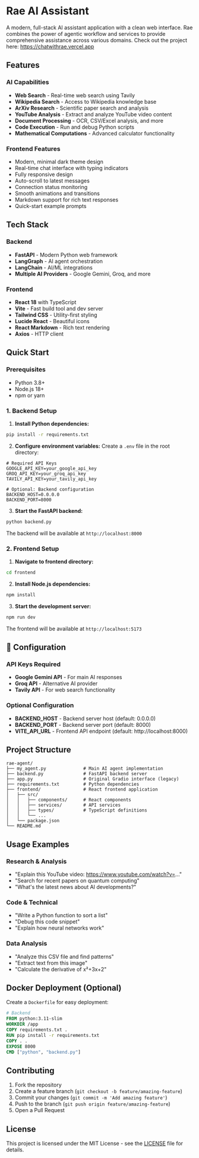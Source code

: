 # Rae AI Assistant

A modern, full-stack AI assistant application with a clean web interface. Rae combines the power of agentic workflow and services to provide comprehensive assistance across various domains.
Check out the project here: https://chatwithrae.vercel.app

## Features

### AI Capabilities
- **Web Search** - Real-time web search using Tavily
- **Wikipedia Search** - Access to Wikipedia knowledge base
- **ArXiv Research** - Scientific paper search and analysis
- **YouTube Analysis** - Extract and analyze YouTube video content
- **Document Processing** - OCR, CSV/Excel analysis, and more
- **Code Execution** - Run and debug Python scripts
- **Mathematical Computations** - Advanced calculator functionality

### Frontend Features
- Modern, minimal dark theme design
- Real-time chat interface with typing indicators
- Fully responsive design
- Auto-scroll to latest messages
- Connection status monitoring
- Smooth animations and transitions
- Markdown support for rich text responses
- Quick-start example prompts

## Tech Stack

### Backend
- **FastAPI** - Modern Python web framework
- **LangGraph** - AI agent orchestration
- **LangChain** - AI/ML integrations
- **Multiple AI Providers** - Google Gemini, Groq, and more

### Frontend
- **React 18** with TypeScript
- **Vite** - Fast build tool and dev server
- **Tailwind CSS** - Utility-first styling
- **Lucide React** - Beautiful icons
- **React Markdown** - Rich text rendering
- **Axios** - HTTP client

## Quick Start

### Prerequisites
- Python 3.8+
- Node.js 18+
- npm or yarn

### 1. Backend Setup

1. **Install Python dependencies:**
```bash
pip install -r requirements.txt
```

2. **Configure environment variables:**
Create a `.env` file in the root directory:
```env
# Required API Keys
GOOGLE_API_KEY=your_google_api_key
GROQ_API_KEY=your_groq_api_key
TAVILY_API_KEY=your_tavily_api_key

# Optional: Backend configuration
BACKEND_HOST=0.0.0.0
BACKEND_PORT=8000
```

3. **Start the FastAPI backend:**
```bash
python backend.py
```

The backend will be available at `http://localhost:8000`

### 2. Frontend Setup

1. **Navigate to frontend directory:**
```bash
cd frontend
```

2. **Install Node.js dependencies:**
```bash
npm install
```

3. **Start the development server:**
```bash
npm run dev
```

The frontend will be available at `http://localhost:5173`

## 🔧 Configuration

### API Keys Required

- **Google Gemini API** - For main AI responses
- **Groq API** - Alternative AI provider
- **Tavily API** - For web search functionality

### Optional Configuration

- **BACKEND_HOST** - Backend server host (default: 0.0.0.0)
- **BACKEND_PORT** - Backend server port (default: 8000)
- **VITE_API_URL** - Frontend API endpoint (default: http://localhost:8000)

## Project Structure

```
rae-agent/
├── my_agent.py              # Main AI agent implementation
├── backend.py               # FastAPI backend server
├── app.py                   # Original Gradio interface (legacy)
├── requirements.txt         # Python dependencies
├── frontend/                # React frontend application
│   ├── src/
│   │   ├── components/      # React components
│   │   ├── services/        # API services
│   │   ├── types/           # TypeScript definitions
│   │   └── ...
│   └── package.json
└── README.md
```

## Usage Examples

### Research & Analysis
- "Explain this YouTube video: https://www.youtube.com/watch?v=..."
- "Search for recent papers on quantum computing"
- "What's the latest news about AI developments?"

### Code & Technical
- "Write a Python function to sort a list"
- "Debug this code snippet"
- "Explain how neural networks work"

### Data Analysis
- "Analyze this CSV file and find patterns"
- "Extract text from this image"
- "Calculate the derivative of x²+3x+2"

## Docker Deployment (Optional)

Create a `Dockerfile` for easy deployment:

```dockerfile
# Backend
FROM python:3.11-slim
WORKDIR /app
COPY requirements.txt .
RUN pip install -r requirements.txt
COPY . .
EXPOSE 8000
CMD ["python", "backend.py"]
```

## Contributing

1. Fork the repository
2. Create a feature branch (`git checkout -b feature/amazing-feature`)
3. Commit your changes (`git commit -m 'Add amazing feature'`)
4. Push to the branch (`git push origin feature/amazing-feature`)
5. Open a Pull Request

## License

This project is licensed under the MIT License - see the [LICENSE](LICENSE) file for details.

